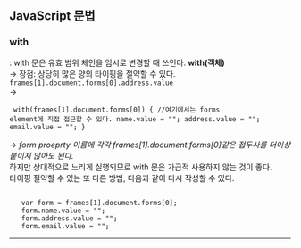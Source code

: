 ## JavaScript 문법
### with
: with 문은 유효 범위 체인을 임시로 변경할 때 쓰인다. __with(객체)__  
-> 장점: 상당히 많은 양의 타이핑을 절약할 수 있다.  
`frames[1].document.forms[0].address.value`  
-> <pre><code>
  with(frames[1].document.forms[0]) {
    //여기에서는 forms element에 직접 접근할 수 있다.
    name.value = "";
    address.value = "";
    email.value = "";
    }</code></pre>

-> _form proeprty 이름에 각각 frames[1].document.forms[0]같은 접두사를 더이상 붙이지 않아도 된다._  
하지만 상대적으로 느리게 실행되므로 with 문은 가급적 사용하지 않는 것이 좋다.  
타이핑 절약할 수 있는 또 다른 방법, 다음과 같이 다시 작성할 수 있다.  
<pre><code>
   var form = frames[1].document.forms[0];
   form.name.value = "";
   form.address.value = "";
   form.email.value = ""; </code></pre>

***  
